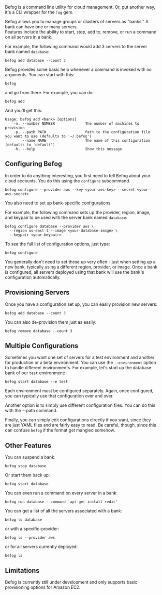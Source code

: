 Befog is a command line utility for cloud management. Or, put another way, it's a CLI wrapper for the `fog` gem.

Befog allows you to manage groups or clusters of servers as "banks."  A bank can have one or many servers.  
Features include the ability to start, stop, add to, remove, or run a command on all servers in a bank.

For example, the following command would add 3 servers to the server bank named `database`:

    befog add database --count 3
    
Befog provides some basic help whenever a command is invoked with no arguments. You can start with this:

    befog
  
and go from there. For example, you can do:

    befog add
    
And you'll get this:

    Usage: befog add <bank> [options]
        -n, --number NUMBER              The number of machines to provision
        -p, --path PATH                  Path to the configuration file you want to use (defaults to '~/.befog')
            --name NAME                  The name of this configuration (defaults to 'default')
        -h, --help                       Show this message

## Configuring Befog

In order to do anything interesting, you first need to tell Befog about your cloud accounts. You do this using the `configure` subcommand.

    befog configure --provider aws --key <your-aws-key> --secret <your-aws-secret>
        
You also need to set up bank-specific configurations.

For example, the following command sets up the provider, region, image, and keypair to be used with the server bank named `database`:

    befog configure database --provider aws \
      --region us-east-1 --image <your-database-image> \
      --keypair <your-keypair>
    
To see the full list of configuration options, just type:

    befog configure
    
You generally don't need to set these up very often - just when setting up a new bank, typically using a different region, provider, or image. Once a bank is configured, all servers deployed using that bank will use the bank's configuration automatically.
        
## Provisioning Servers

Once you have a configuration set up, you can easily provision new servers:

    befog add database --count 3

You can also de-provision them just as easily:

    befog remove database --count 3
    
## Multiple Configurations

Sometimes you want one set of servers for a test environment and another for production or a beta environment. You can use the `--environment` option to handle different environments. For example, let's start up the database bank of our `test` environment:

    befog start database --e test
    
Each environment must be configured separately. Again, once configured, you can typically use that configuration over and over.

Another option is to simply use different configuration files. You can do this with the --path command.

Finally, you can simply edit configurations directly if you want, since they are just YAML files and are fairly easy to read. Be careful, though, since this can confuse `befog` if the format get mangled somehow.

## Other Features

You can suspend a bank:

    befog stop database
    
Or start them back up:

    befog start database
    
You can even run a command on every server in a bank:

    befog run database --command 'apt-get install redis'
    
You can get a list of all the servers associated with a bank:

    befog ls database
    
or with a specific-provider:

    befog ls --provider aws
    
or for all servers currently deployed:

    befog ls
    
## Limitations

Befog is currently still under development and only supports basic provisioning options for Amazon EC2.
